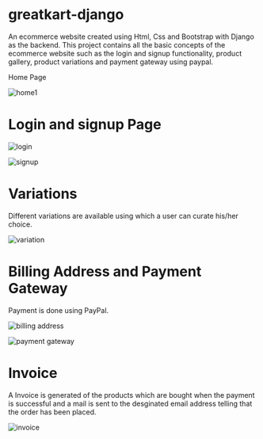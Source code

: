# greatkart-django
An ecommerce website created using Html, Css and Bootstrap with Django as the backend.
This project contains all the basic concepts of the ecommerce website such as the login and signup functionality, product gallery, product variations and payment gateway using paypal.

Home Page

![home1](https://user-images.githubusercontent.com/69014454/159340118-6f1bb587-6d7f-4206-9bf4-41ad8d5b412a.jpg)


# Login and signup Page

![login](https://user-images.githubusercontent.com/69014454/159340304-0888ad93-98d6-4dfb-86ba-7fa1589da483.jpg)


![signup](https://user-images.githubusercontent.com/69014454/159340254-23341b1f-b69d-453b-8a2b-f82a1f7dfdcd.jpg)

# Variations
Different variations are available using which a user can curate his/her choice.

![variation](https://user-images.githubusercontent.com/69014454/159340644-e063877c-70cc-4e6c-8188-7e11bdfe56c6.jpg)


# Billing Address and Payment Gateway
Payment is done using PayPal.

![billing address](https://user-images.githubusercontent.com/69014454/159340801-8773b88d-0456-4391-b1f3-b088c3955e17.jpg)


![payment gateway](https://user-images.githubusercontent.com/69014454/159340831-27b87ba5-7741-4203-be93-8610798a3b56.jpg)


# Invoice
A Invoice is generated of the products which are bought when the payment is successful and a mail is sent to the desginated email address telling that the order has been placed.

![invoice](https://user-images.githubusercontent.com/69014454/159341264-28e107d6-061c-4162-ac24-5877bdf68d6d.jpg)






